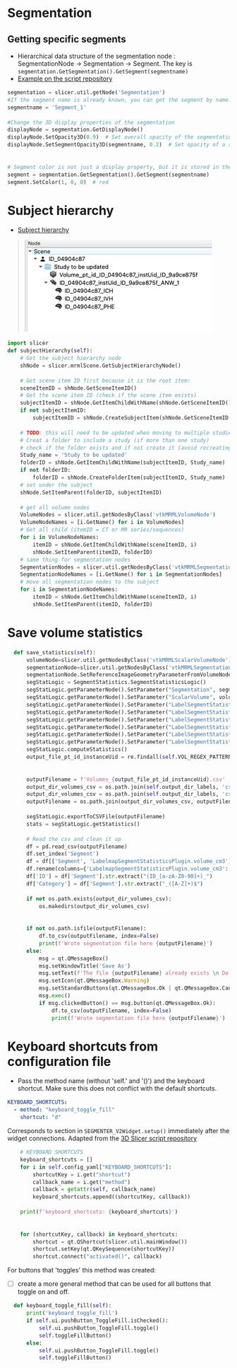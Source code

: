 


# Segmentation
## Getting specific segments
- Hierarchical data structure of the segmentation node : SegmentationNode -> Segmentation -> Segment. The key is `segmentation.GetSegmentation().GetSegment(segmentname)`
- [Example on the script repository](https://slicer.readthedocs.io/en/latest/developer_guide/script_repository.html#modify-segmentation-display-options)
```py linenums="1" hl_lines="12"
segmentation = slicer.util.getNode('Segmentation')
#If the segment name is already known, you can get the segment by name:
segmentname = 'Segment_1'

#Change the 3D display properties of the segmentation
displayNode = segmentation.GetDisplayNode()
displayNode.SetOpacity3D(0.9)  # Set overall opacity of the segmentation
displayNode.SetSegmentOpacity3D(segmentname, 0.2)  # Set opacity of a single segment


# Segment color is not just a display property, but it is stored in the segment itself (and stored in the segmentation file)
segment = segmentation.GetSegmentation().GetSegment(segmentname)
segment.SetColor(1, 0, 0)  # red
```


# Subject hierarchy
- [Subject hierarchy](https://slicer.readthedocs.io/en/latest/developer_guide/script_repository.html#subject-hierarchy)
> ![Slicer subject hierachy.png](images%2FSlicer%20subject%20hierachy.png)
```py
import slicer
def subjectHierarchy(self):
    # Get the subject hierarchy node
    shNode = slicer.mrmlScene.GetSubjectHierarchyNode()

    # Get scene item ID first because it is the root item:
    sceneItemID = shNode.GetSceneItemID()
    # Get the scene item ID (check if the scene item exists)
    subjectItemID = shNode.GetItemChildWithName(shNode.GetSceneItemID(), self.currentCase)
    if not subjectItemID:
        subjectItemID = shNode.CreateSubjectItem(shNode.GetSceneItemID(), self.currentCase)

    # TODO: this will need to be updated when moving to multiple studies per patient (or done in a separate script)
    # Creat a folder to include a study (if more than one study)
    # check if the folder exists and if not create it (avoid recreating a new one when reloading a mask)
    Study_name = 'Study to be updated'
    folderID = shNode.GetItemChildWithName(subjectItemID, Study_name)
    if not folderID:
        folderID = shNode.CreateFolderItem(subjectItemID, Study_name)
    # set under the subject
    shNode.SetItemParent(folderID, subjectItemID)

    # get all volume nodes
    VolumeNodes = slicer.util.getNodesByClass('vtkMRMLVolumeNode')
    VolumeNodeNames = [i.GetName() for i in VolumeNodes]
    # Get all child (itemID = CT or MR series/sequences)
    for i in VolumeNodeNames:
        itemID = shNode.GetItemChildWithName(sceneItemID, i)
        shNode.SetItemParent(itemID, folderID)
    # same thing for segmentation nodes
    SegmentationNodes = slicer.util.getNodesByClass('vtkMRMLSegmentationNode')
    SegmentationNodeNames = [i.GetName() for i in SegmentationNodes]
    # move all segmentation nodes to the subject
    for i in SegmentationNodeNames:
        itemID = shNode.GetItemChildWithName(sceneItemID, i)
        shNode.SetItemParent(itemID, folderID)
```


# Save volume statistics
```py
  def save_statistics(self):
      volumeNode=slicer.util.getNodesByClass('vtkMRMLScalarVolumeNode')[0]
      segmentationNode=slicer.util.getNodesByClass('vtkMRMLSegmentationNode')[0]
      segmentationNode.SetReferenceImageGeometryParameterFromVolumeNode(volumeNode)
      segStatLogic = SegmentStatistics.SegmentStatisticsLogic()
      segStatLogic.getParameterNode().SetParameter("Segmentation", segmentationNode.GetID())
      segStatLogic.getParameterNode().SetParameter("ScalarVolume", volumeNode.GetID())
      segStatLogic.getParameterNode().SetParameter("LabelSegmentStatisticsPlugin.obb_origin_ras.enabled",str(True))
      segStatLogic.getParameterNode().SetParameter("LabelSegmentStatisticsPlugin.obb_diameter_mm.enables",str(True))
      segStatLogic.getParameterNode().SetParameter("LabelSegmentStatisticsPlugin.obb_direction_ras_x_.enabled", str(True))
      segStatLogic.getParameterNode().SetParameter("LabelSegmentStatisticsPlugin.obb_direction_ras_y_.enabled",str(True))
      segStatLogic.getParameterNode().SetParameter("LabelSegmentStatisticsPlugin.obb_direction_ras_z_.enabled", str(True))
      segStatLogic.getParameterNode().SetParameter("LabelSegmentStatisticsPLugin.obb_diameter_mm.enables", str(True))
      segStatLogic.computeStatistics()
      output_file_pt_id_instanceUid = re.findall(self.VOL_REGEX_PATTERN_PT_ID_INSTUID_SAVE, os.path.basename(self.currentCasePath))[0]


      outputFilename = f'Volumes_{output_file_pt_id_instanceUid}.csv'
      output_dir_volumes_csv = os.path.join(self.output_dir_labels, 'csv_volumes')
      output_dir_volumes_csv = os.path.join(self.output_dir_labels, 'csv_volumes')
      outputFilename = os.path.join(output_dir_volumes_csv, outputFilename)

      segStatLogic.exportToCSVFile(outputFilename)
      stats = segStatLogic.getStatistics()

      # Read the csv and clean it up
      df = pd.read_csv(outputFilename)
      df.set_index('Segment')
      df = df[['Segment', 'LabelmapSegmentStatisticsPlugin.volume_cm3']]
      df.rename(columns={'LabelmapSegmentStatisticsPlugin.volume_cm3': "Volumes"}, inplace=True)
      df['ID'] = df['Segment'].str.extract("(ID_[a-zA-Z0-90]+)_")
      df['Category'] = df['Segment'].str.extract("_([A-Z]+)$")

      if not os.path.exists(output_dir_volumes_csv):
          os.makedirs(output_dir_volumes_csv)


      if not os.path.isfile(outputFilename):
          df.to_csv(outputFilename, index=False)
          print(f'Wrote segmentation file here {outputFilename}')
      else:
          msg = qt.QMessageBox()
          msg.setWindowTitle('Save As')
          msg.setText(f'The file {outputFilename} already exists \n Do you want to replace the existing file?')
          msg.setIcon(qt.QMessageBox.Warning)
          msg.setStandardButtons(qt.QMessageBox.Ok | qt.QMessageBox.Cancel)
          msg.exec()
          if msg.clickedButton() == msg.button(qt.QMessageBox.Ok):
              df.to_csv(outputFilename, index=False)
              print(f'Wrote segmentation file here {outputFilename}')
```

# Keyboard shortcuts from configuration file
- Pass the method name (without 'self.' and '()') and the keyboard shortcut. Make sure this does not conflict with the default shortcuts.
```yaml
KEYBOARD_SHORTCUTS: 
  - method: "keyboard_toggle_fill"
    shortcut: "d"
```
Corresponds to section in `SEGMENTER_V2Widget.setup()` immediately after the widget connections. Adapted from the [3D Slicer script repository](https://slicer.readthedocs.io/en/latest/developer_guide/script_repository.html#customize-keyboard-shortcuts)
```py
    # KEYBOARD SHORTCUTS
    keyboard_shortcuts = []
    for i in self.config_yaml["KEYBOARD_SHORTCUTS"]:
        shortcutKey = i.get("shortcut")
        callback_name = i.get("method")
        callback = getattr(self, callback_name)
        keyboard_shortcuts.append((shortcutKey, callback))

    print(f'keyboard_shortcuts: {keyboard_shortcuts}')


    for (shortcutKey, callback) in keyboard_shortcuts:
        shortcut = qt.QShortcut(slicer.util.mainWindow())
        shortcut.setKey(qt.QKeySequence(shortcutKey))
        shortcut.connect("activated()", callback)
```
For buttons that 'toggles' this method was created:
- [ ] create a more general method that can be used for all buttons that toggle on and off.
```py
  def keyboard_toggle_fill(self):
      print('keyboard_toggle_fill')
      if self.ui.pushButton_ToggleFill.isChecked():
          self.ui.pushButton_ToggleFill.toggle()
          self.toggleFillButton()
      else:
          self.ui.pushButton_ToggleFill.toggle()
          self.toggleFillButton()

```